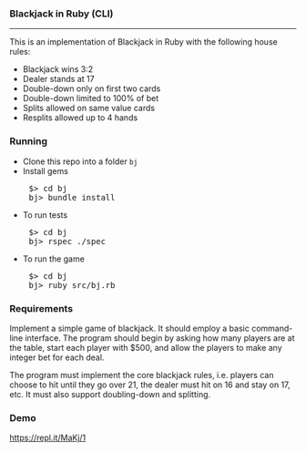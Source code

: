 ### Blackjack in Ruby (CLI)
-----

This is an implementation of Blackjack in Ruby with the following house rules:

  * Blackjack wins 3:2
  * Dealer stands at 17
  * Double-down only on first two cards
  * Double-down limited to 100% of bet
  * Splits allowed on same value cards
  * Resplits allowed up to 4 hands

### Running
* Clone this repo into a folder `bj`
* Install gems
<pre>
    $> cd bj
    bj> bundle install
</pre>
* To run tests
<pre>
    $> cd bj
    bj> rspec ./spec
</pre>
* To run the game
<pre>
    $> cd bj
    bj> ruby src/bj.rb
</pre>

### Requirements
Implement a simple game of blackjack. It should employ a basic command-line interface. The program should begin by asking how many players are at the table, start each player with $500, and allow the players to make any integer bet for each deal.

The program must implement the core blackjack rules, i.e. players can choose to hit until they go over 21, the dealer must hit on 16 and stay on 17, etc. It must also support doubling-down and splitting.

### Demo
https://repl.it/MaKj/1